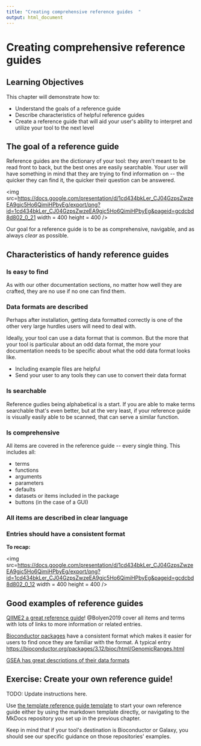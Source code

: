 ```yaml
---
title: "Creating comprehensive reference guides  "
output: html_document
---
```


# Creating comprehensive reference guides 

## Learning Objectives

This chapter will demonstrate how to:

- Understand the goals of a reference guide
- Describe characteristics of helpful reference guides
- Create a reference guide that will aid your user's ability to interpret and utilize your tool to the next level

## The goal of a reference guide

Reference guides are the dictionary of your tool: they aren't meant to be read front to back, but the best ones are easily searchable.
Your user will have something in mind that they are trying to find information on -- the quicker they can find it, the quicker their question can be answered. 

<img src=https://docs.google.com/presentation/d/1cd434bkLer_CJ04GzpsZwzeEA9gjc5Ho6QimiHPbyEg/export/png?id=1cd434bkLer_CJ04GzpsZwzeEA9gjc5Ho6QimiHPbyEg&pageid=gcdcbd8d802_0_21 width = 400 height = 400 />

Our goal for a reference guide is to be as comprehensive, navigable, and as always _clear_ as possible. 

## Characteristics of handy reference guides
  
### Is easy to find

As with our other documentation sections, no matter how well they are crafted, they are no use if no one can find them. 

### Data formats are described

Perhaps after installation, getting data formatted correctly is one of the other very large hurdles users will need to deal with. 

Ideally, your tool can use a data format that is common.
But the more that your tool is particular about an odd data format, the more your documentation needs to be specific about what the odd data format looks like. 

- Including example files are helpful
- Send your user to any tools they can use to convert their data format

### Is searchable 

Reference gudies being alphabetical is a start. 
If you are able to make terms searchable that's even better, but at the very least, if your reference guide is visually easily able to be scanned, that can serve a similar function. 

### Is comprehensive

All items are covered in the reference guide -- every single thing. 
This includes all:

- terms
- functions
- arguments
- parameters
- defaults 
- datasets or items included in the package
- buttons (in the case of a GUI)

### All items are described in clear language


### Entries should have a consistent format


**To recap:**

<img src=https://docs.google.com/presentation/d/1cd434bkLer_CJ04GzpsZwzeEA9gjc5Ho6QimiHPbyEg/export/png?id=1cd434bkLer_CJ04GzpsZwzeEA9gjc5Ho6QimiHPbyEg&pageid=gcdcbd8d802_0_12 width = 400 height = 400 />

## Good examples of reference guides

[QIIME2 a great reference guide](https://docs.qiime2.org/2021.2/glossary/)!
@Bolyen2019 cover all items and terms with lots of links to more information or related entries. 

[Bioconductor packages](https://bioconductor.org/packages/3.12/bioc/) have a consistent format which makes it easier for users to find once they are familiar with the format. 
A typical entry https://bioconductor.org/packages/3.12/bioc/html/GenomicRanges.html

[GSEA has great descriptions of their data formats](https://www.gsea-msigdb.org/gsea/doc/GSEAUserGuideTEXT.htm#_Loading_Data)

## Exercise: Create your own reference guide!

TODO: Update instructions here. 

Use [the template reference guide template](https://raw.githubusercontent.com/jhudsl/itcr-template-documentation/master/docs/how-to_examples_template.md) to start your own reference guide either by using the markdown template directly, or navigating to the MkDocs repository you set up in the previous chapter. 

Keep in mind that if your tool's destination is Bioconductor or Galaxy, you should see our specific guidance on those repositories' examples. 
